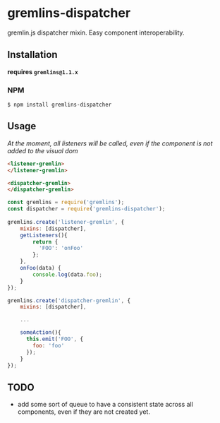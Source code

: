# gremlins-dispatcher

gremlin.js dispatcher mixin. Easy component interoperability.

## Installation

**requires `gremlins@1.1.x`**

### NPM

    $ npm install gremlins-dispatcher

## Usage

*At the moment, all listeners will be called, even if the component is not added to the visual dom*

```html
<listener-gremlin>
</listener-gremlin>

<dispatcher-gremlin>
</dispatcher-gremlin>
```

```js
const gremlins = require('gremlins');
const dispatcher = require('gremlins-dispatcher');
  
gremlins.create('listener-gremlin', {
    mixins: [dispatcher],
    getListeners(){
        return {
          'FOO': 'onFoo'
        };
    },
    onFoo(data) {
        console.log(data.foo);
    }
});  

gremlins.create('dispatcher-gremlin', {
    mixins: [dispatcher],

    ...

    someAction(){
      this.emit('FOO', {
        foo: 'foo'
      });
    }
});
```

## TODO

- add some sort of queue to have a consistent state across all components, even if they are not created yet.
